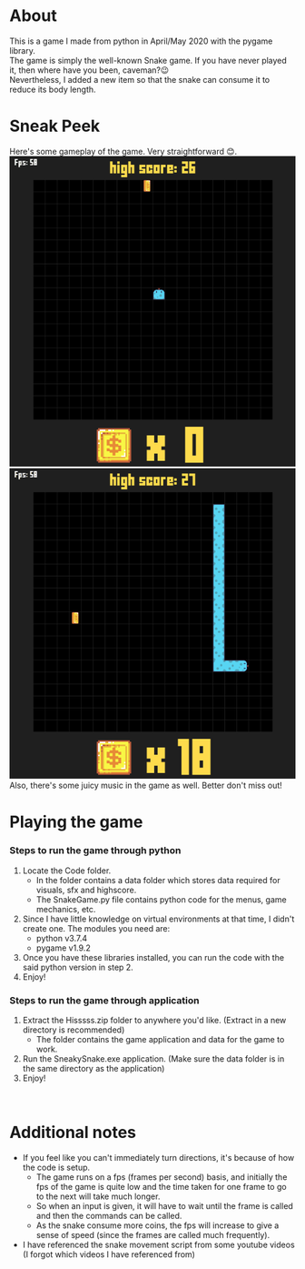 # About
This is a game I made from python in April/May 2020 with the pygame library.  
The game is simply the well-known Snake game.
If you have never played it, then where have you been, caveman?😉  
Nevertheless, I added a new item so that the snake can consume it to reduce its body length.
</br>

# Sneak Peek
Here's some gameplay of the game. Very straightforward 😊.  
<img src="gifs/SnakeGameplay.gif" alt="Snake collecting coins">
<img src="gifs/SnakeSnack.gif" alt="Snake collecting coins">  
Also, there's some juicy music in the game as well. Better don't miss out!

# Playing the game
### Steps to run the game through python
1. Locate the Code folder.
    - In the folder contains a data folder which stores data required for visuals, sfx and highscore.
    - The SnakeGame.py file contains python code for the menus, game mechanics, etc.
2. Since I have little knowledge on virtual environments at that time, I didn't create one. The modules you need are:
    - python v3.7.4
    - pygame v1.9.2
3. Once you have these libraries installed, you can run the code with the said python version in step 2.
4. Enjoy!

### Steps to run the game through application
1. Extract the Hisssss.zip folder to anywhere you'd like. (Extract in a new directory is recommended)
    - The folder contains the game application and data for the game to work.
3. Run the SneakySnake.exe application. (Make sure the data folder is in the same directory as the application)
4. Enjoy!
</br>

# Additional notes
- If you feel like you can't immediately turn directions, it's because of how the code is setup.
  - The game runs on a fps (frames per second) basis, and initially the fps of the game is quite low and the time taken for one frame to go to the next will take much longer. 
  - So when an input is given, it will have to wait until the frame is called and then the commands can be called.
  - As the snake consume more coins, the fps will increase to give a sense of speed (since the frames are called much frequently).
- I have referenced the snake movement script from some youtube videos (I forgot which videos I have referenced from)
